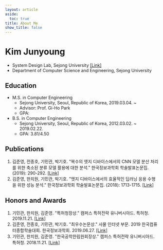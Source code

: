 ```yaml
---
layout: article
aside:
  toc: true
title: About Me
show_title: false
---
```


# Kim Junyoung
* System Design Lab, Sejong University <a href="http://sdl.sejong.ac.kr" target='_blank'>[Link]</a>
* Department of Computer Science and Engineering, Sejong University

## Education
* M.S. in Computer Engineering
    * Sejong University, Seoul, Republic of Korea, 2019.03.04. ~<br />
    * Advisor: Prof. Gi-Ho Park
    * GPA:
* B.S. in Computer Engineering
    * Sejong University, Seoul, Republic of Korea, 2012.03.02. ~ 2019.02.22.<br />
    * GPA: 3.81/4.50

## Publications
1. 김준영, 전종호, 기민관, 박기호. "복수의 엣지 디바이스에서의 CNN 모델 분산 처리를 위한 축소된 분류 모델 활용에 대한 분석." 한국정보과학회 학술발표논문집. (2019): 290-292. <a href="http://www.dbpia.co.kr/journal/articleDetail?nodeId=NODE08763159" target='_blank'>[Link]</a>
1. 김준영, 한치원, 기민관, 박기호. "엣지 디바이스에서의 효율적인 딥러닝 응용 수행을 위한 성능 분석." 한국정보과학회 학술발표논문집. (2018): 1713-1715. <a href="http://www.dbpia.co.kr/journal/articleDetail?nodeId=NODE07614068" target='_blank'>[Link]</a>

## Honors and Awards
1. 기민관, 한치원, 김준영. "특허청장상." 캠퍼스 특허전략 유니버시아드. 특허청. 2019.11.21. <a href="https://www.kipa.org/cpu/4_u2019.jsp" target='_blank'>[Link]</a>
1. 김준영, 전종호, 기민관, 박기호. "최우수논문상." 사물 인터넷 부문. 2019 한국컴퓨터종합학술대회. 한국정보과학회. 2019.06.27. <a href="http://kiise.or.kr/conference/kcc/2019/" target='_blank'>[Link]</a>
1. 기민관, 한치원, 김준영. "한국공학한림원회장상." 캠퍼스 특허전략 유니버시아드. 특허청. 2018.11.21. <a href="https://www.kipa.org/cpu/4_u2018.jsp" target='_blank'>[Link]</a>

